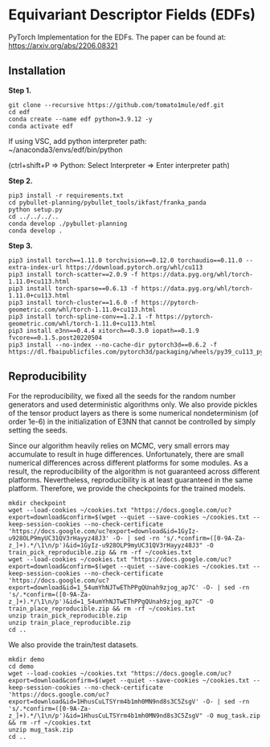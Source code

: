 # Equivariant Descriptor Fields (EDFs)
PyTorch Implementation for the EDFs.
The paper can be found at: https://arxiv.org/abs/2206.08321

## Installation

**Step 1.**
```shell
git clone --recursive https://github.com/tomato1mule/edf.git
cd edf
conda create --name edf python=3.9.12 -y
conda activate edf
```
If using VSC, add python interpreter path: ~/anaconda3/envs/edf/bin/python

(ctrl+shift+P => Python: Select Interpreter => Enter interpreter path)

**Step 2.**
```shell
pip3 install -r requirements.txt
cd pybullet-planning/pybullet_tools/ikfast/franka_panda
python setup.py
cd ../../../..
conda develop ./pybullet-planning
conda develop .
```

**Step 3.**
```shell
pip3 install torch==1.11.0 torchvision==0.12.0 torchaudio==0.11.0 --extra-index-url https://download.pytorch.org/whl/cu113
pip3 install torch-scatter==2.0.9 -f https://data.pyg.org/whl/torch-1.11.0+cu113.html
pip3 install torch-sparse==0.6.13 -f https://data.pyg.org/whl/torch-1.11.0+cu113.html
pip3 install torch-cluster==1.6.0 -f https://pytorch-geometric.com/whl/torch-1.11.0+cu113.html
pip3 install torch-spline-conv==1.2.1 -f https://pytorch-geometric.com/whl/torch-1.11.0+cu113.html
pip3 install e3nn==0.4.4 xitorch==0.3.0 iopath==0.1.9 fvcore==0.1.5.post20220504
pip3 install --no-index --no-cache-dir pytorch3d==0.6.2 -f https://dl.fbaipublicfiles.com/pytorch3d/packaging/wheels/py39_cu113_pyt1110/download.html
```

## Reproducibility
For the reproducibility, we fixed all the seeds for the random number generators and used deterministic algorithms only.
We also provide pickles of the tensor product layers as there is some numerical nondeterminism (of order 1e-6) in the initialization of E3NN that cannot be controlled by simply setting the seeds.

Since our algorithm heavily relies on MCMC, very small errors may accumulate to result in huge differences.
Unfortunately, there are small numerical differences across different platforms for some modules.
As a result, the reproducibility of the algorithm is not guaranteed across different platforms.
Nevertheless, reproducibility is at least guaranteed in the same platform.
Therefore, we provide the checkpoints for the trained models. 
```shell
mkdir checkpoint
wget --load-cookies ~/cookies.txt "https://docs.google.com/uc?export=download&confirm=$(wget --quiet --save-cookies ~/cookies.txt --keep-session-cookies --no-check-certificate 'https://docs.google.com/uc?export=download&id=1GyIz-u928OLP9myUC31QV3rHayyz48J3' -O- | sed -rn 's/.*confirm=([0-9A-Za-z_]+).*/\1\n/p')&id=1GyIz-u928OLP9myUC31QV3rHayyz48J3" -O train_pick_reproducible.zip && rm -rf ~/cookies.txt
wget --load-cookies ~/cookies.txt "https://docs.google.com/uc?export=download&confirm=$(wget --quiet --save-cookies ~/cookies.txt --keep-session-cookies --no-check-certificate 'https://docs.google.com/uc?export=download&id=1_54umYhNJTwEThPPgQUnah9zjog_ap7C' -O- | sed -rn 's/.*confirm=([0-9A-Za-z_]+).*/\1\n/p')&id=1_54umYhNJTwEThPPgQUnah9zjog_ap7C" -O train_place_reproducible.zip && rm -rf ~/cookies.txt
unzip train_pick_reproducible.zip
unzip train_place_reproducible.zip
cd ..
```
We also provide the train/test datasets.
```shell
mkdir demo
cd demo
wget --load-cookies ~/cookies.txt "https://docs.google.com/uc?export=download&confirm=$(wget --quiet --save-cookies ~/cookies.txt --keep-session-cookies --no-check-certificate 'https://docs.google.com/uc?export=download&id=1HhusCuLTSYrm4b1mh0MN9nd8s3C5ZsgV' -O- | sed -rn 's/.*confirm=([0-9A-Za-z_]+).*/\1\n/p')&id=1HhusCuLTSYrm4b1mh0MN9nd8s3C5ZsgV" -O mug_task.zip && rm -rf ~/cookies.txt
unzip mug_task.zip 
cd ..
```





